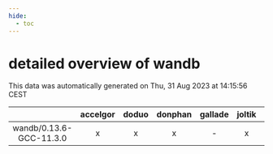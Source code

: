 ```yaml
---
hide:
  - toc
---
```


detailed overview of wandb
==========================


This data was automatically generated on Thu, 31 Aug 2023 at 14:15:56 CEST  

| |accelgor|doduo|donphan|gallade|joltik|skitty|swalot|victini|
| :---: | :---: | :---: | :---: | :---: | :---: | :---: | :---: | :---: |
|wandb/0.13.6-GCC-11.3.0|x|x|x|-|x|x|x|x|
